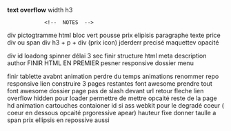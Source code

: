 
**text overflow**
width h3 



                <!--  NOTES  -->


div pictogtramme html bloc vert pousse prix  elipisis paragraphe texte
price div ou span 
div h3 + p + div (prix icon)
jderderr precisé maquettev 
opacité 

div id loadong spinner
délai 3 sec 
finir structure html 
meta description author 
FINIR HTML EN PREMIER 
pesner responsive 
dossier menu 


finir tablette avabnt animation 
perdre du temps animations 
renommer repo 
responsive 
lien 
construire 3 pages restantes 
font awesome 
prendre tout font awesome 
dossier page 
pas de slash devant url 
retour 
fleche lien 
overflow hidden pour loader permettre de mettre opcaité reste de la page hd
animation cartouches 
contaioner id  si ass
webkit pour le degradé coeur ( coeur en dessous
opcaité prgoressive apear)
hauteur fixe 
donner taulle a span prix 
ellipsis en repossive aussi 